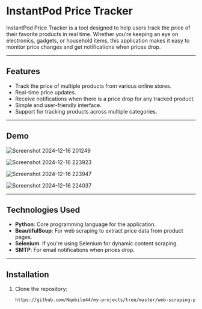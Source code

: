 # InstantPod Price Tracker

InstantPod Price Tracker is a tool designed to help users track the price of their favorite products in real time. Whether you're keeping an eye on electronics, gadgets, or household items, this application makes it easy to monitor price changes and get notifications when prices drop.

---

## Features

- Track the price of multiple products from various online stores.
- Real-time price updates.
- Receive notifications when there is a price drop for any tracked product.
- Simple and user-friendly interface.
- Support for tracking products across multiple categories.

---

## Demo

![Screenshot 2024-12-16 201249](https://github.com/user-attachments/assets/ceba2f3d-8727-4f3f-afed-040454a1f733)

![Screenshot 2024-12-16 223923](https://github.com/user-attachments/assets/c85c112b-5358-4294-b38d-0792cc07846f)

![Screenshot 2024-12-16 223947](https://github.com/user-attachments/assets/d5408dd6-4ed1-4685-98fe-5e97653a21c1)

![Screenshot 2024-12-16 224037](https://github.com/user-attachments/assets/dc174a37-39a3-4cc8-b9d4-e080f4d29d93)

---

## Technologies Used

- **Python**: Core programming language for the application.
- **BeautifulSoup**: For web scraping to extract price data from product pages.
- **Selenium**: If you're using Selenium for dynamic content scraping.
- **SMTP**: For email notifications when prices drop.

---

## Installation

1. Clone the repository:
   ```bash
   https://github.com/Nqobile44/my-projects/tree/master/web-scraping-projects/instantpod-s-price-tracker
